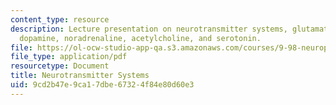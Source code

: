 ```yaml
---
content_type: resource
description: Lecture presentation on neurotransmitter systems, glutamate and GABA,
  dopamine, noradrenaline, acetylcholine, and serotonin.
file: https://ol-ocw-studio-app-qa.s3.amazonaws.com/courses/9-98-neuropharmacology-january-iap-2009/9cd2b47e9ca17dbe67324f84e80d60e3_lecture_2.pdf
file_type: application/pdf
resourcetype: Document
title: Neurotransmitter Systems
uid: 9cd2b47e-9ca1-7dbe-6732-4f84e80d60e3
---
```

